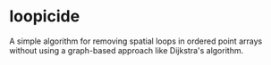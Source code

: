 # loopicide
A simple algorithm for removing spatial loops in ordered point arrays without using a graph-based approach like Dijkstra's algorithm.
